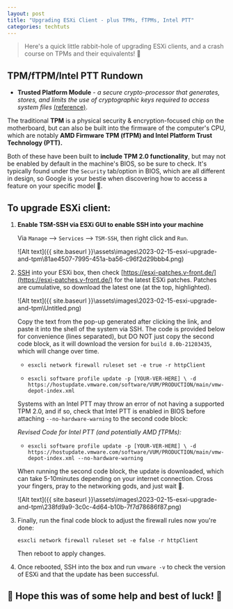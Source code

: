 ```yaml
---
layout: post
title: "Upgrading ESXi Client - plus TPMs, fTPMs, Intel PTT"
categories: techtuts
---
```


> Here's a quick little rabbit-hole of upgrading ESXi clients, and a crash course on TPMs and their equivalents! 💛

## TPM/fTPM/Intel PTT Rundown

- **Trusted Platform Module** - *a secure crypto-processor that generates, stores, and limits the use of cryptographic keys required to access system files* [(reference)](https://www.onlogic.com/company/io-hub/tpm-for-windows-11-what-is-it-and-what-about-intel-ptt-and-amd-ftpm/).

The traditional **TPM** is a physical security & encryption-focused chip on the motherboard, but can also be built into the firmware of the computer's CPU, which are notably **AMD Firmware TPM (fTPM) and Intel Platform Trust Technology (PTT).**

Both of these have been built to **include TPM 2.0 functionality**, but may not be enabled by default in the machine's BIOS, so be sure to check. It's typically found under the `Security` tab/option in BIOS, which are all different in design, so Google is your bestie when discovering how to access a feature on your specific model 🤪.

## To upgrade ESXi client:

1. **Enable TSM-SSH via ESXi GUI to enable SSH into your machine**

    Via `Manage` --> `Services` --> `TSM-SSH`, then right click and `Run`.
    
    ![Alt text]({{ site.baseurl }}\assets\images\2023-02-15-esxi-upgrade-and-tpm\81ae4507-7995-451a-ba56-c96f2d29bbb4.png)

2. [SSH](https://www.tomshardware.com/how-to/use-ssh-connect-to-remote-computer) into your ESXi box, then check [https://esxi-patches.v-front.de/](https://esxi-patches.v-front.de/) for the latest ESXi patches. Patches are cumulative, so download the latest one (at the top, highlighted).

    ![Alt text]({{ site.baseurl }}\assets\images\2023-02-15-esxi-upgrade-and-tpm\Untitled.png)

    Copy the text from the pop-up generated after clicking the link, and paste it into the shell of the system via SSH. The code is provided below for convenience (lines separated), but DO NOT just copy the second code block, as it will download the version for `build 8.0b-21203435`, which will change over time.

    - `esxcli network firewall ruleset set -e true -r httpClient`

    - `esxcli software profile update -p [YOUR-VER-HERE] \ -d https://hostupdate.vmware.com/software/VUM/PRODUCTION/main/vmw-depot-index.xml`

    Systems with an Intel PTT may throw an error of not having a supported TPM 2.0, and if so, check that Intel PTT is enabled in BIOS before attaching `--no-hardware-warning` to the second code block:

    *Revised Code for Intel PTT (and potentially AMD fTPMs):*

    - `esxcli software profile update -p [YOUR-VER-HERE] \ -d https://hostupdate.vmware.com/software/VUM/PRODUCTION/main/vmw-depot-index.xml --no-hardware-warning`

    When running the second code block, the update is downloaded, which can take 5-10minutes depending on your internet connection. Cross your fingers, pray to the networking gods, and just wait 🙏.

    ![Alt text]({{ site.baseurl }}\assets\images\2023-02-15-esxi-upgrade-and-tpm\238fd9a9-3c0c-4d64-b10b-7f7d78686f87.png)

3. Finally, run the final code block to adjust the firewall rules now you're done:

    `esxcli network firewall ruleset set -e false -r httpClient`

    Then reboot to apply changes.

4. Once rebooted, SSH into the box and run `vmware -v` to check the version of ESXi and that the update has been successful.

## 💛 Hope this was of some help and best of luck! 💛